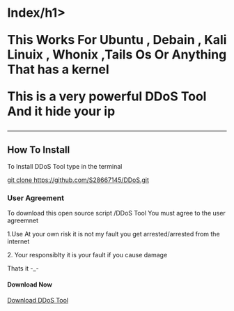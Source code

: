 <h1>Index/h1>
<p>This Works For Ubuntu , Debain , Kali Linuix , Whonix ,Tails Os Or Anything That has a kernel</p>
<p>This is a very powerful DDoS Tool And it hide your ip<p>
<hr>
<h2>How To Install</h2>
<p>To Install DDoS Tool type in the terminal</p>
<u>git clone https://github.com/S28667145/DDoS.git</u>
<h3>User Agreement</h3>
<p>To download this open source script /DDoS Tool You must agree to the user agreemnet</p>
<p>1.Use At your own risk it is not my fault you get arrested/arrested from the internet</p>
<p>2. Your responsiblty it is your fault if you cause damage</p>
Thats it -_-
<h4>Download Now</h4>
<a href="https://github.com/S28667145/DDoS/archive/master.zip">Download DDoS Tool</a>
